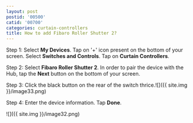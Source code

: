 ```yaml
---
layout: post
postid: '00500'
catid: '00700'
categories: curtain-controllers
title: How to add Fibaro Roller Shutter 2?
---
```


Step 1: Select **My Devices**. Tap on '+' icon present on the bottom of your screen. Select **Switches and Controls**. Tap on **Curtain Controllers**.

Step 2: Select **Fibaro Roller Shutter 2**. In order to pair the device with the Hub, tap the **Next** button on the bottom of your screen.

Step 3: Click the black button on the rear of the switch thrice.![]({{ site.img }}/image33.png)

Step 4: Enter the device information. Tap **Done**.

![]({{ site.img }}/image32.png)